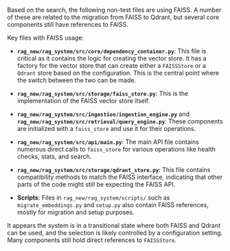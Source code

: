 Based on the search, the following non-test files are using FAISS. A number of these are related to the migration from FAISS to Qdrant, but several core components still have references to FAISS.

Key files with FAISS usage:

* **`rag_new/rag_system/src/core/dependency_container.py`**: This file is critical as it contains the logic for creating the vector store. It has a factory for the vector store that can create either a `FAISSStore` or a `Qdrant` store based on the configuration. This is the central point where the switch between the two can be made.

* **`rag_new/rag_system/src/storage/faiss_store.py`**: This is the implementation of the FAISS vector store itself.

* **`rag_new/rag_system/src/ingestion/ingestion_engine.py`** and **`rag_new/rag_system/src/retrieval/query_engine.py`**: These components are initialized with a `faiss_store` and use it for their operations.

* **`rag_new/rag_system/src/api/main.py`**: The main API file contains numerous direct calls to `faiss_store` for various operations like health checks, stats, and search.

* **`rag_new/rag_system/src/storage/qdrant_store.py`**: This file contains compatibility methods to match the FAISS interface, indicating that other parts of the code might still be expecting the FAISS API.

* **Scripts**: Files in `rag_new/rag_system/scripts/` such as `migrate_embeddings.py` and `setup.py` also contain FAISS references, mostly for migration and setup purposes.

It appears the system is in a transitional state where both FAISS and Qdrant can be used, and the selection is likely controlled by a configuration setting. Many components still hold direct references to `FAISSStore`.